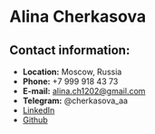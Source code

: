 # Alina Cherkasova

## Contact information:

- **Location:** Moscow, Russia
- **Phone:** +7 999 918 43 73
- **E-mail:** alina.ch1202@gmail.com
- **Telegram:** @cherkasova_aa
- [LinkedIn](https://www.linkedin.com/in/alinacherkasova/)
- [Github](https://github.com/cherkasovaa)
